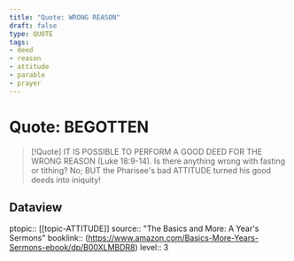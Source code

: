 ```yaml
---
title: "Quote: WRONG REASON"
draft: false
type: QUOTE
tags:
- deed
- reason
- attitude
- parable
- prayer
---
```

# Quote: BEGOTTEN
> [!Quote]
> IT IS POSSIBLE TO PERFORM A GOOD DEED FOR THE WRONG REASON (Luke 18:9-14).
> Is there anything wrong with fasting or tithing?
> No; BUT the Pharisee's bad ATTITUDE turned his good deeds into iniquity!

## Dataview
ptopic:: [[topic-ATTITUDE]]
source:: "The Basics and More: A Year's Sermons"
booklink:: (https://www.amazon.com/Basics-More-Years-Sermons-ebook/dp/B00XLMBDR8)
level:: 3